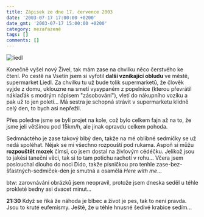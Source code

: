 ```yaml
---
title: Zápisek ze dne 17. července 2003
date: '2003-07-17 17:00:00 +0200'
date_gmt: '2003-07-17 15:00:00 +0200'
category: nezařazené
tags: []
comments: []
---
```

<div ><img alt="liedl" src="/assets/migrated/old-images/liedl.jpg"></div>
<p>Konečně vyšel nový Živel, tak mám zase na chvilku něco čerstvého ke čtení. Po cestě na Vsetín jsem   si vyfotil <span style="font-weight:bold">další vznikající obludu</span> ve městě, supermarket Liedl. Za chvilku tu už bude tolik supermarketů, že člověk   vyjde z domu, uklouzne na smetí vysypaném z popelnice (kterou převrátil náklaďák s modrým nápisem "zásobování"), vletí do   nákupního vozíku a pak už to jen poletí... Má sestra je schopná strávit v supermarketu klidně celý den,   to bych asi nepřežil.</p>
<p>Přes poledne jsme se byli projet na kole, což bylo celkem fajn až na to, že jsme jeli většinou pod   15km/h, ale jinak opravdu celkem pohoda.</p>
<p>Sedmnáctého je zase takový blbý den, takže na mé oblíbné sedmičky se už nedá spoléhat. Nějak se mi všechno   rozpouští pod rukama. Aspoň si můžu <span style="font-weight:bold">rozpouštět mozek</span> čímsi, co jsem dostal na živlovým cédéčku. Jelikož jsou   to jakési taneční věci, tak si to tam potichu rachotí v rohu... Včera jsem poslouchal dlouho do noci Dido,   takže písničkou pro tenhle zase-bez-šťastných-sedmiček-den je smutná a osamělá <i title="tady býval odkaz na soubor 'here_with_me.htm'">Here with me</i>...</p>
<p>btw: zarovnávání obrázků jsem neopravil, protože jsem dneska seděl u téhle prokleté bedny asi dvacet minut...</p>
<p><span style="font-weight:bold">21:30</span> Když se říká že náhoda je blbec a život je pes, tak to není pravda. Jsou   to kruté eufemismy. Ještě, že u téhle hnusné šedivé krabice sedím...</p>
